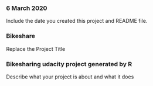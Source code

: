 ### 6 March 2020
Include the date you created this project and README file.

### Bikeshare
Replace the Project Title

### Bikesharing udacity project generated by R
Describe what your project is about and what it does